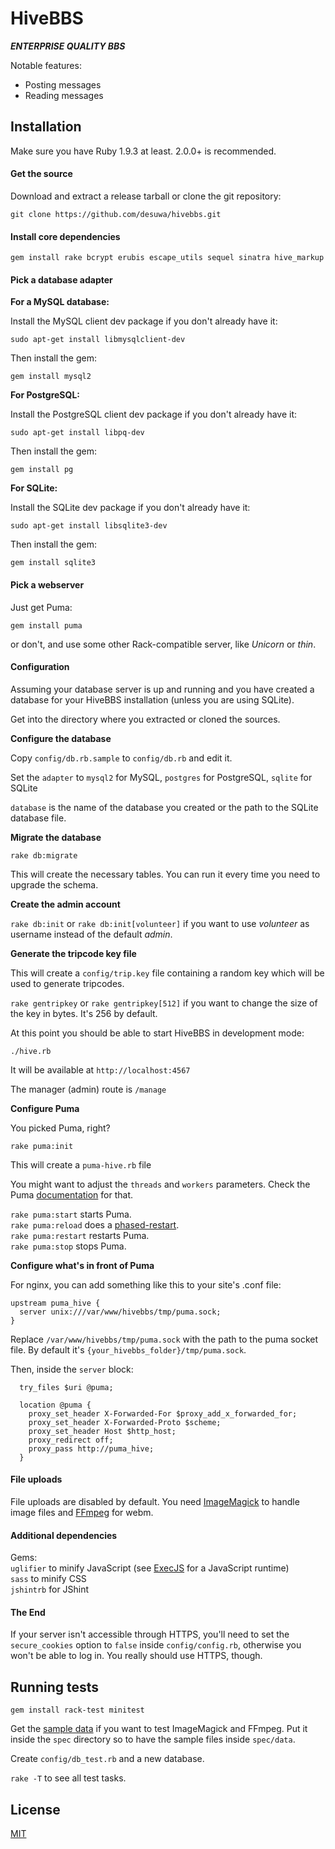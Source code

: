 # HiveBBS

***ENTERPRISE QUALITY BBS***

Notable features:
- Posting messages
- Reading messages

## Installation

Make sure you have Ruby 1.9.3 at least. 2.0.0+ is recommended.

#### Get the source

Download and extract a release tarball or clone the git repository:

`git clone https://github.com/desuwa/hivebbs.git`

#### Install core dependencies

`gem install rake bcrypt erubis escape_utils sequel sinatra hive_markup`

#### Pick a database adapter

**For a MySQL database:**

Install the MySQL client dev package if you don't already have it:

`sudo apt-get install libmysqlclient-dev`

Then install the gem:

`gem install mysql2`

**For PostgreSQL:**

Install the PostgreSQL client dev package if you don't already have it:

`sudo apt-get install libpq-dev`

Then install the gem:

`gem install pg`

**For SQLite:**

Install the SQLite dev package if you don't already have it:

`sudo apt-get install libsqlite3-dev`

Then install the gem:

`gem install sqlite3`

#### Pick a webserver

Just get Puma:

`gem install puma`

or don't, and use some other Rack-compatible server, like *Unicorn* or *thin*.

#### Configuration

Assuming your database server is up and running and you have created a database for your HiveBBS installation (unless you are using SQLite).

Get into the directory where you extracted or cloned the sources.

**Configure the database**

Copy `config/db.rb.sample` to `config/db.rb` and edit it.

Set the `adapter` to `mysql2` for MySQL, `postgres` for PostgreSQL, `sqlite` for SQLite

`database` is the name of the database you created or the path to the SQLite database file.

**Migrate the database**

`rake db:migrate`

This will create the necessary tables. You can run it every time you need to upgrade the schema.

**Create the admin account**

`rake db:init`
or
`rake db:init[volunteer]`
if you want to use *volunteer* as username instead of the default *admin*.

**Generate the tripcode key file**

This will create a `config/trip.key` file containing a random key which will be used to generate tripcodes.

`rake gentripkey`
or
`rake gentripkey[512]`
if you want to change the size of the key in bytes. It's 256 by default.

At this point you should be able to start HiveBBS in development mode:

`./hive.rb`

It will be available at `http://localhost:4567`

The manager (admin) route is `/manage`

**Configure Puma**

You picked Puma, right?

`rake puma:init`

This will create a `puma-hive.rb` file

You might want to adjust the `threads` and `workers` parameters. Check the Puma [documentation](https://github.com/puma/puma) for that.

`rake puma:start` starts Puma.  
`rake puma:reload` does a [phased-restart](https://github.com/puma/puma#normal-vs-hot-vs-phased-restart).  
`rake puma:restart` restarts Puma.  
`rake puma:stop` stops Puma.  

**Configure what's in front of Puma**

For nginx, you can add something like this to your site's .conf file:

```
upstream puma_hive {
  server unix:///var/www/hivebbs/tmp/puma.sock;
}
```

Replace `/var/www/hivebbs/tmp/puma.sock` with the path to the puma socket file.
By default it's `{your_hivebbs_folder}/tmp/puma.sock`.

Then, inside the `server` block:

```
  try_files $uri @puma;
  
  location @puma {
    proxy_set_header X-Forwarded-For $proxy_add_x_forwarded_for;
    proxy_set_header X-Forwarded-Proto $scheme;
    proxy_set_header Host $http_host;
    proxy_redirect off;
    proxy_pass http://puma_hive;
  }
```

#### File uploads

File uploads are disabled by default. You need [ImageMagick](http://www.imagemagick.org/script/install-source.php) to handle image files and [FFmpeg](https://trac.ffmpeg.org/wiki/CompilationGuide) for webm.

#### Additional dependencies

Gems:  
`uglifier` to minify JavaScript (see [ExecJS](https://github.com/sstephenson/execjs) for a JavaScript runtime)  
`sass` to minify CSS  
`jshintrb` for JShint

#### The End

If your server isn't accessible through HTTPS, you'll need to set the `secure_cookies` option to `false` inside `config/config.rb`, otherwise you won't be able to log in.
You really should use HTTPS, though.

## Running tests

`gem install rack-test minitest`

Get the [sample data](https://github.com/desuwa/hivebbs_spec_data) if you want to test ImageMagick and FFmpeg. Put it inside the `spec` directory so to have the sample files inside `spec/data`.

Create `config/db_test.rb` and a new database.

`rake -T` to see all test tasks.

## License

[MIT](http://www.opensource.org/licenses/MIT)
